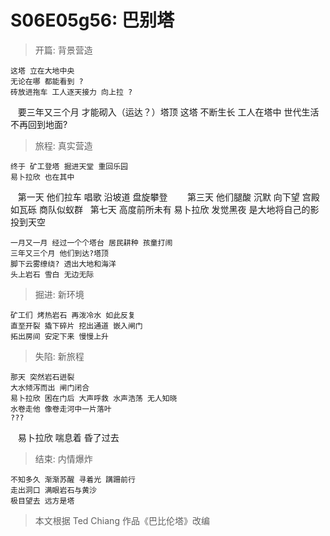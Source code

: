 # S06E05g56: 巴别塔

> 开篇: 背景营造

    这塔 立在大地中央
    无论在哪 都能看到 ?
    砖放进拖车 工人逐天接力 向上拉 ?     
    要三年又三个月 才能砌入（运达？）塔顶 
    这塔 不断生长 工人在塔中 世代生活 不再回到地面?

> 旅程: 真实营造

    终于 矿工登塔 掘进天堂 重回乐园     
    易卜拉欣 也在其中
    第一天 他们拉车 唱歌 沿坡道 盘旋攀登     
    第三天 他们腿酸 沉默 向下望 宫殿如瓦砾 商队似蚁群   
    第七天 高度前所未有 易卜拉欣 发觉黑夜 是大地将自己的影 投到天空

    一月又一月 经过一个个塔台 居民耕种 孩童打闹
    三年又三个月 他们到达?塔顶
    脚下云雾缭绕? 透出大地和海洋
    头上岩石 雪白 无边无际

> 掘进: 新环境

    矿工们 烤热岩石 再泼冷水 如此反复 
    直至开裂 撬下碎片 挖出通道 嵌入闸门
    拓出房间 安定下来 慢慢上升

> 失陷: 新旅程

    那天 突然岩石迸裂
    大水倾泻而出 闸门闭合 
    易卜拉欣 困在门后 大声呼救 水声浩荡 无人知晓
    水卷走他 像卷走河中一片落叶
    ???
    易卜拉欣 喘息着 昏了过去     

> 结束: 内情爆炸

    不知多久 渐渐苏醒 寻着光 蹒跚前行     
    走出洞口 满眼岩石与黄沙
    极目望去 远方是塔


> 本文根据 Ted Chiang 作品《巴比伦塔》改编







